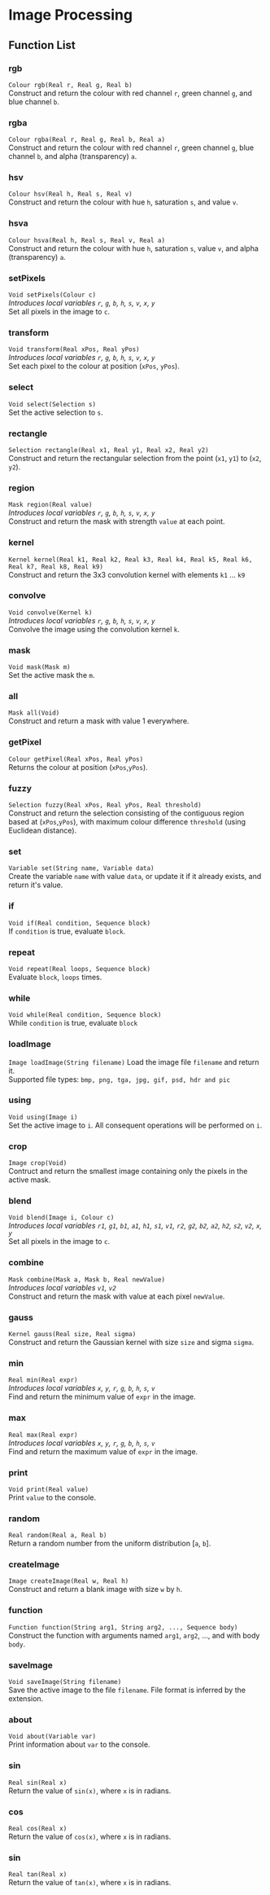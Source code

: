 Image Processing
=================

Function List
---
### rgb
`Colour rgb(Real r, Real g, Real b)`  
Construct and return the colour with red channel `r`, green channel `g`, and blue channel `b`.
### rgba
`Colour rgba(Real r, Real g, Real b, Real a)`  
Construct and return the colour with red channel `r`, green channel `g`, blue channel `b`, and alpha (transparency) `a`.
### hsv
`Colour hsv(Real h, Real s, Real v)`  
Construct and return the colour with hue `h`, saturation `s`, and value `v`.
### hsva
`Colour hsva(Real h, Real s, Real v, Real a)`  
Construct and return the colour with hue `h`, saturation `s`, value `v`, and alpha (transparency) `a`.
### setPixels
`Void setPixels(Colour c)`  
*Introduces local variables `r`, `g`, `b`, `h`, `s`, `v`, `x`, `y`*  
Set all pixels in the image to `c`.
### transform
`Void transform(Real xPos, Real yPos)`  
*Introduces local variables `r`, `g`, `b`, `h`, `s`, `v`, `x`, `y`*  
Set each pixel to the colour at position (`xPos`, `yPos`).  
### select
`Void select(Selection s)`  
Set the active selection to `s`.
### rectangle
`Selection rectangle(Real x1, Real y1, Real x2, Real y2)`  
Construct and return the rectangular selection from the point (`x1`, `y1`) to (`x2`, `y2`).
### region
`Mask region(Real value)`  
*Introduces local variables `r`, `g`, `b`, `h`, `s`, `v`, `x`, `y`*  
Construct and return the mask with strength `value` at each point.
### kernel
`Kernel kernel(Real k1, Real k2, Real k3, Real k4, Real k5, Real k6, Real k7, Real k8, Real k9)`  
Construct and return the 3x3 convolution kernel with elements `k1` ... `k9`
### convolve
`Void convolve(Kernel k)`  
*Introduces local variables `r`, `g`, `b`, `h`, `s`, `v`, `x`, `y`*  
Convolve the image using the convolution kernel `k`.
### mask
`Void mask(Mask m)`  
Set the active mask the `m`.
### all
`Mask all(Void)`  
Construct and return a mask with value 1 everywhere.
### getPixel
`Colour getPixel(Real xPos, Real yPos)`  
Returns the colour at position (`xPos`,`yPos`).  
### fuzzy
`Selection fuzzy(Real xPos, Real yPos, Real threshold)`  
Construct and return the selection consisting of the contiguous region based at (`xPos`,`yPos`), with maximum colour difference `threshold` (using Euclidean distance).
### set
`Variable set(String name, Variable data)`  
Create the variable `name` with value `data`, or update it if it already exists, and return it's value.  
### if
`Void if(Real condition, Sequence block)`  
If `condition` is true, evaluate `block`.
### repeat
`Void repeat(Real loops, Sequence block)`  
Evaluate `block`, `loops` times.
### while
`Void while(Real condition, Sequence block)`  
While `condition` is true, evaluate `block`
### loadImage
`Image loadImage(String filename)`
Load the image file `filename` and return it.  
Supported file types: `bmp, png, tga, jpg, gif, psd, hdr and pic `
### using
`Void using(Image i)`  
Set the active image to `i`. All consequent operations will be performed on `i`.
### crop
`Image crop(Void)`  
Contruct and return the smallest image containing only the pixels in the active mask.
### blend
`Void blend(Image i, Colour c)`  
*Introduces local variables `r1`, `g1`, `b1`, `a1`, `h1`, `s1`, `v1`, `r2`, `g2`, `b2`, `a2`, `h2`, `s2`, `v2`, `x`, `y`*  
Set all pixels in the image to `c`.
### combine
`Mask combine(Mask a, Mask b, Real newValue)`  
*Introduces local variables `v1`, `v2`*  
Construct and return the mask with value at each pixel `newValue`.
### gauss
`Kernel gauss(Real size, Real sigma)`  
Construct and return the Gaussian kernel with size `size` and sigma `sigma`.
### min
`Real min(Real expr)`  
*Introduces local variables `x`, `y`, `r`, `g`, `b`, `h`, `s`, `v`*  
Find and return the minimum value of `expr` in the image.
### max
`Real max(Real expr)`  
*Introduces local variables `x`, `y`, `r`, `g`, `b`, `h`, `s`, `v`*  
Find and return the maximum value of `expr` in the image.
### print
`Void print(Real value)`  
Print `value` to the console.
### random
`Real random(Real a, Real b)`  
Return a random number from the uniform distribution [`a`, `b`].
### createImage  
`Image createImage(Real w, Real h)`  
Construct and return a blank image with size `w` by `h`.
### function
`Function function(String arg1, String arg2, ..., Sequence body)`  
Construct the function with arguments named `arg1`, `arg2`, ..., and with body `body`.  
### saveImage
`Void saveImage(String filename)`  
Save the active image to the file `filename`. File format is inferred by the extension. 
### about  
`Void about(Variable var)`  
Print information about `var` to the console.  
### sin  
`Real sin(Real x)`  
Return the value of `sin(x)`, where `x` is in radians.  
### cos  
`Real cos(Real x)`  
Return the value of `cos(x)`, where `x` is in radians.  
### sin  
`Real tan(Real x)`  
Return the value of `tan(x)`, where `x` is in radians.  
